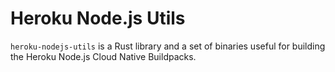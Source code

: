 # Heroku Node.js Utils

`heroku-nodejs-utils` is a Rust library and a set of binaries useful for building
the Heroku Node.js Cloud Native Buildpacks.
